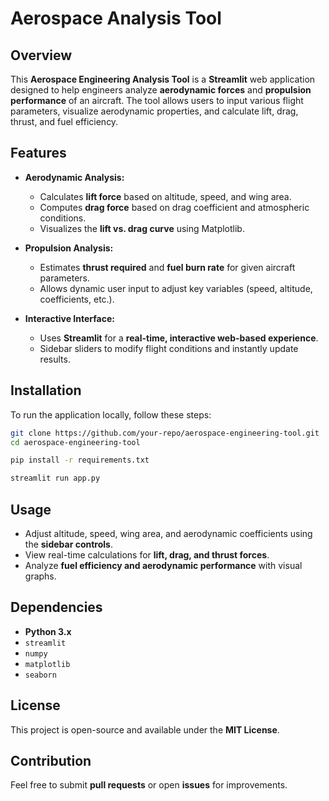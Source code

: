 # Aerospace Analysis Tool  

## Overview  
This **Aerospace Engineering Analysis Tool** is a **Streamlit** web application designed to help engineers analyze **aerodynamic forces** and **propulsion performance** of an aircraft. The tool allows users to input various flight parameters, visualize aerodynamic properties, and calculate lift, drag, thrust, and fuel efficiency.  

## Features  
- **Aerodynamic Analysis:**  
  - Calculates **lift force** based on altitude, speed, and wing area.  
  - Computes **drag force** based on drag coefficient and atmospheric conditions.  
  - Visualizes the **lift vs. drag curve** using Matplotlib.  

- **Propulsion Analysis:**  
  - Estimates **thrust required** and **fuel burn rate** for given aircraft parameters.  
  - Allows dynamic user input to adjust key variables (speed, altitude, coefficients, etc.).  

- **Interactive Interface:**  
  - Uses **Streamlit** for a **real-time, interactive web-based experience**.  
  - Sidebar sliders to modify flight conditions and instantly update results.  

## Installation  
To run the application locally, follow these steps:  

```bash  
git clone https://github.com/your-repo/aerospace-engineering-tool.git  
cd aerospace-engineering-tool  
```  

```bash  
pip install -r requirements.txt  
```  

```bash  
streamlit run app.py  
```  

## Usage  
- Adjust altitude, speed, wing area, and aerodynamic coefficients using the **sidebar controls**.  
- View real-time calculations for **lift, drag, and thrust forces**.  
- Analyze **fuel efficiency and aerodynamic performance** with visual graphs.  

## Dependencies  
- **Python 3.x**  
- `streamlit`  
- `numpy`  
- `matplotlib`  
- `seaborn`  

## License  
This project is open-source and available under the **MIT License**.  

## Contribution  
Feel free to submit **pull requests** or open **issues** for improvements.  

